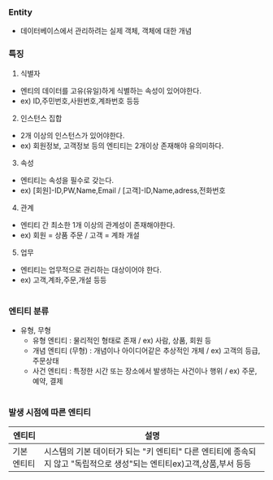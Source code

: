 ### Entity
- 데이터베이스에서 관리하려는 실제 객체, 객체에 대한 개념  

### 특징
1. 식별자
- 엔티의 데이터를 고유(유일)하게 식별하는 속성이 있어야한다.
- ex) ID,주민번호,사원번호,계좌번호 등등
2. 인스턴스 집합
- 2개 이상의 인스턴스가 있어야한다.
- ex) 회원정보, 고객정보 등의 엔티티는 2개이상 존재해야 유의미하다.
3. 속성
- 엔티티는 속성을 필수로 갖는다.
- ex) [회원]-ID,PW,Name,Email / [고객]-ID,Name,adress,전화번호
4. 관계
- 엔티티 간 최소한 1개 이상의 관계성이 존재해야한다.
- ex) 회원 = 상품 주문 / 고객 = 계좌 개설
5. 업무
- 엔티티는 업무적으로 관리하는 대상이어야 한다.
- ex) 고객,계좌,주문,개설 등등
#
### 엔티티 분류
- 유형, 무형
  - 유형 엔티티 : 물리적인 형태로 존재 / ex) 사람, 상품, 회원 등
  - 개념 엔티티 (무형) : 개념이나 아이디어같은 추상적인 개체 / ex) 고객의 등급, 주문상태
  - 사건 엔티티 : 특정한 시간 또는 장소에서 발생하는 사건이나 행위 / ex) 주문, 예약, 결제
#
### 발생 시점에 따른 엔티티
|엔티티|설명|
|---|--------|
|기본 엔티티|시스템의 기본 데이터가 되는 "키 엔티티" 다른 엔티티에 종속되지 않고 "독립적으로 생성"되는 엔티티ex)고객,상품,부서 등등|

